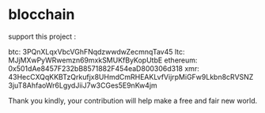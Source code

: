 # blocchain


support this project :

btc: 3PQnXLqxVbcVGhFNqdzwwdwZecmnqTav45
ltc: MJjMXwPyWRwemzn69mxkSMUKfByKopUtbE
ethereum: 0x501dAe8457F232bB8571882F454eaD800306d318
xmr: 43HecCXQqKKBTzQrkufjx8UHmdCmRHEAKLvfVijrpMiGFw9Lkbn8cRVSNZ3juT8AhfaoWr6LgydJiiJ7w3CGes5E9nKw4jm

Thank you kindly, your contribution will help make a free and fair new world.
